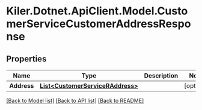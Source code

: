# Kiler.Dotnet.ApiClient.Model.CustomerServiceCustomerAddressResponse

## Properties

Name | Type | Description | Notes
------------ | ------------- | ------------- | -------------
**Address** | [**List&lt;CustomerServiceRAddress&gt;**](CustomerServiceRAddress.md) |  | [optional] 

[[Back to Model list]](../README.md#documentation-for-models) [[Back to API list]](../README.md#documentation-for-api-endpoints) [[Back to README]](../README.md)

